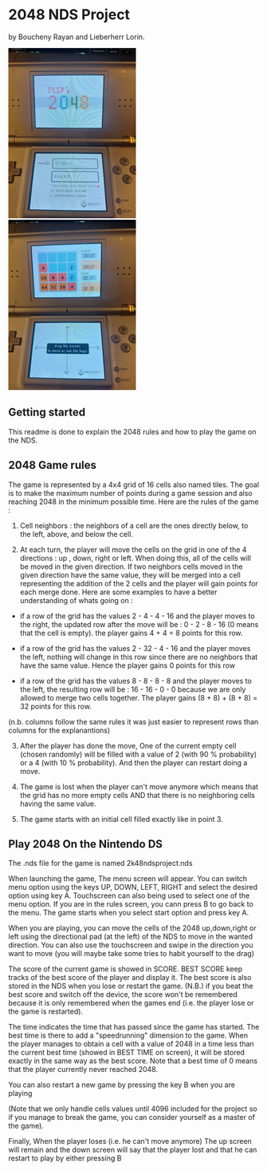 # 2048 NDS Project 

by Boucheny Rayan and Lieberherr Lorin.

<p>
  <img src="Image2.jpg" alt="Image 1" style="margin-right: 100px; display: inline-block;">
  <img src="Image3.jpg" alt="Image 3" style="display: inline-block;">
</p>

## Getting started

This readme is done to explain the 2048 rules and how to play the game on the NDS.

## 2048 Game rules

The game is represented by a 4x4 grid of 16 cells also named tiles. The goal is to make the maximum number of points during a game session and also reaching 2048 in the minimum possible time. Here are the rules of the game :

1. Cell neighbors : the neighbors of a cell are the ones directly below, to the left, above, and below the cell.

2. At each turn, the player will move the cells on the grid in one of the 4 directions : up , down, right or left. When doing this, all of the cells will be moved in the given direction. If two neighbors cells moved in the given direction have the same value, they will be merged into a cell representing the addition of the 2 cells and the player will gain points for each merge done. Here are some examples to have a better understanding of whats going on : 

- if a row of the grid has the values 2 - 4 - 4 - 16 and the player moves to the right, the updated row after the move will be : 0 - 2 - 8 - 16 (0 means that the cell is empty). the player gains 4 + 4 = 8 points for this row.

- if a row of the grid has the values 2 - 32 - 4 - 16 and the player moves the left, nothing will change in this row since there are no neighbors that have the same value. Hence the player gains 0 points for this row

- if a row of the grid has the values 8 - 8 - 8 - 8 and the player moves to the left, the resulting row will be : 16 - 16 - 0 - 0 because we are only allowed to merge two cells together. The player gains (8 + 8) + (8 + 8) = 32 points for this row.

(n.b. columns follow the same rules it was just easier to represent rows than columns for the explanantions)

3. After the player has done the move, One of the current empty cell (chosen randomly) will be filled with a value of 2 (with 90 % probability) or a 4 (with 10 % probability). And then the player can restart doing a move.

4. The game is lost when the player can't move anymore which means that the grid has no more empty cells AND that there is no neighboring cells having the same value.

5. The game starts with an initial cell filled exactly like in point 3. 


## Play 2048 On the Nintendo DS

The .nds file for the game is named 2k48ndsproject.nds

When launching the game, The menu screen will appear. You can switch menu option using the keys UP, DOWN, LEFT, RIGHT and select the desired option using key A. Touchscreen can also being used to select one of the menu option. If you are in the rules screen, you cann press B to go back to the menu. The game starts when you select start option and press key A.

When you are playing, you can move the cells of the 2048 up,down,right or left using the directional pad (at the left) of the NDS to move in the wanted direction. You can also use the touchscreen and swipe in the direction you want to move (you will maybe take some tries to habit yourself to the drag)


The score of the current game is showed in SCORE. BEST SCORE keep tracks of the best score of the player and display it. The best score is also stored in the NDS when you lose or restart the game. (N.B.) if you beat the best score and switch off the device, the score won't be remembered because it is only remembered when the games end (i.e. the player lose or the game is restarted).

The time indicates the time that has passed since the game has started. The best time is there to add a "speedrunning" dimension to the game. When the player manages to obtain a cell with a value of 2048 in a time less than the current best time (showed in BEST TIME on screen), it will be stored exactly in the same way as the best score. Note that a best time of 0 means that the player currently never reached 2048.

You can also restart a new game by pressing the key B when you are playing

(Note that we only handle cells values until 4096 included for the project so if you manage to break the game, you can consider yourself as a master of the game).

Finally, When the player loses (i.e. he can't move anymore) The up screen will remain and the down screen will say that the player lost and that he can restart to play by either pressing B